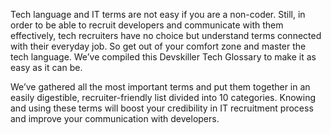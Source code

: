 Tech language and IT terms are not easy if you are a non-coder. Still, in order to be able to recruit developers and communicate with them effectively, tech recruiters have no choice but understand terms connected with their everyday job. So get out of your comfort zone and master the tech language. We’ve compiled this Devskiller Tech Glossary to make it as easy as it can be.

We’ve gathered all the most important terms and put them together in an easily digestible, recruiter-friendly list divided into 10 categories. Knowing and using these terms will boost your credibility in IT recruitment process and improve your communication with developers.



